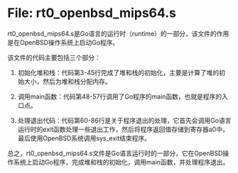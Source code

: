 # File: rt0_openbsd_mips64.s

rt0_openbsd_mips64.s是Go语言的运行时（runtime）的一部分，该文件的作用是在OpenBSD操作系统上启动Go程序。

该文件的代码主要包括三个部分：

1. 初始化堆和栈：代码第3-45行完成了堆和栈的初始化，主要是计算了堆的初始大小，然后为堆和栈分配内存。

2. 调用main函数：代码第48-57行调用了Go程序的main函数，也就是程序的入口点。

3. 处理退出代码：代码第60-86行是关于程序退出的处理，它首先会调用Go语言运行时的exit函数处理一些退出工作，然后将程序返回值存储到寄存器a0中，最后使用OpenBSD系统调用sys_exit结束程序。

总之，rt0_openbsd_mips64.s文件是Go语言运行时的一部分，它在OpenBSD操作系统上启动Go程序，完成堆和栈的初始化，调用main函数，并处理程序退出。

